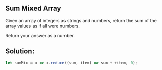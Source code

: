 
## Sum Mixed Array

Given an array of integers as strings and numbers, return the sum of the array values as if all were numbers.

Return your answer as a number.


## Solution:

```javascript
let sumMix = x => x.reduce((sum, item) => sum + +item, 0);
```


